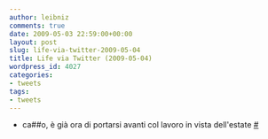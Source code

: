```yaml
---
author: leibniz
comments: true
date: 2009-05-03 22:59:00+00:00
layout: post
slug: life-via-twitter-2009-05-04
title: Life via Twitter (2009-05-04)
wordpress_id: 4027
categories:
- tweets
tags:
- tweets
---
```



	
  * ca##o, è già ora di portarsi avanti col lavoro in vista dell'estate [#](http://twitter.com/leibniz/statuses/1687390581)



